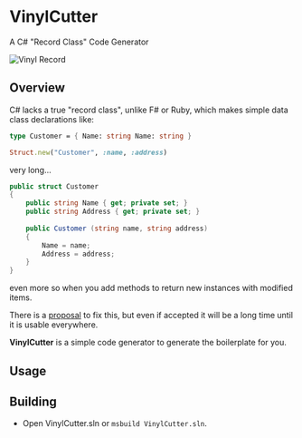 # VinylCutter
 A C# "Record Class" Code Generator 

![Vinyl Record](https://upload.wikimedia.org/wikipedia/commons/b/b1/Vinyl_record_LP_10inch.JPG)

## Overview

C# lacks a true "record class", unlike F# or Ruby, which makes simple data class declarations like:

```fsharp
type Customer = { Name: string Name: string }
```

```ruby
Struct.new("Customer", :name, :address)
```

very long...

```csharp
public struct Customer
{
	public string Name { get; private set; }
	public string Address { get; private set; }
	
	public Customer (string name, string address)
	{
		Name = name;
		Address = address;
	}
}
```

even more so when you add methods to return new instances with modified items.

There is a [proposal](https://github.com/dotnet/csharplang/blob/master/proposals/records.md) to fix this, but even if accepted it will be a long time until it is usable everywhere.

**VinylCutter** is a simple code generator to generate the boilerplate for you. 

## Usage

## Building

- Open VinylCutter.sln or `msbuild VinylCutter.sln`.
